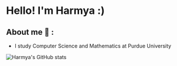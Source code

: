 # Hello! I'm Harmya :)

## About me :dart: :
- I study Computer Science and Mathematics at Purdue University

![Harmya's GitHub stats](https://github-readme-stats.vercel.app/api/top-langs/?username=harmya&hide=Jupyter%20Notebook&theme=buefy)
